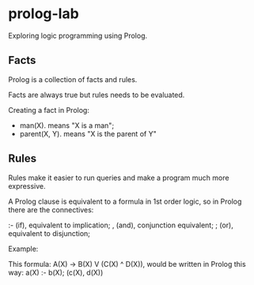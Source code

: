 # prolog-lab
Exploring logic programming using Prolog. 

## Facts

Prolog is a collection of facts and rules.

Facts are always true but rules needs to be evaluated.

Creating a fact in Prolog: 

- man(X). means "X is a man";
- parent(X, Y). means "X is the parent of Y" 

## Rules

Rules make it easier to run queries and make a program much more expressive.

A Prolog clause is equivalent to a formula in 1st order logic, so in Prolog there are the connectives:

:- (if), equivalent to implication;
,   (and), conjunction equivalent;
;   (or), equivalent to disjunction;

Example:

This formula: A(X) -> B(X) V (C(X) ^ D(X)), would be written in Prolog this way: a(X) :- b(X); (c(X), d(X))
